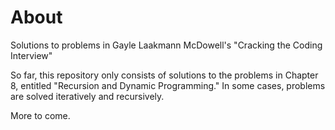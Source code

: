 # About
Solutions to problems in Gayle Laakmann McDowell's "Cracking the Coding 
Interview"

So far, this repository only consists of solutions to the problems in Chapter 8, 
entitled "Recursion and Dynamic Programming." In some cases, problems are solved 
iteratively and recursively.

More to come.
